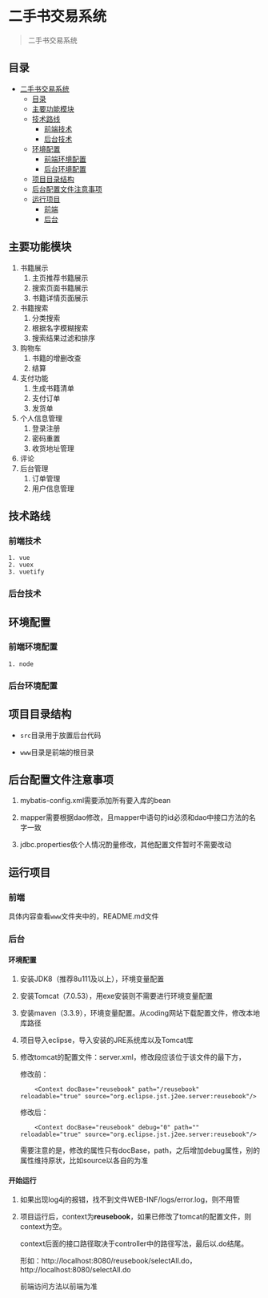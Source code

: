 # 二手书交易系统

> 二手书交易系统

## 目录
<!-- toc -->

* [二手书交易系统](#二手书交易系统)
  * [目录](#目录)
  * [主要功能模块](#主要功能模块)
  * [技术路线](#技术路线)
    * [前端技术](#前端技术)
    * [后台技术](#后台技术)
  * [环境配置](#环境配置)
    * [前端环境配置](#前端环境配置)
    * [后台环境配置](#后台环境配置)
  * [项目目录结构](#项目目录结构)
  * [后台配置文件注意事项](#后台配置文件注意事项)
  * [运行项目](#运行项目)
    * [前端](#前端)
    * [后台](#后台)

<!-- tocstop -->

## 主要功能模块
1. 书籍展示
    1. 主页推荐书籍展示
    2. 搜索页面书籍展示
    3. 书籍详情页面展示
2. 书籍搜索
    1. 分类搜索
    2. 根据名字模糊搜索
    3. 搜索结果过滤和排序
3. 购物车
    1. 书籍的增删改查
    2. 结算
4. 支付功能
    1. 生成书籍清单
    2. 支付订单
    3. 发货单
5. 个人信息管理
    1. 登录注册
    2. 密码重置
    3. 收货地址管理
6. 评论
7. 后台管理
    1. 订单管理
    2. 用户信息管理

## 技术路线

### 前端技术
    1. vue
    2. vuex
    3. vuetify

### 后台技术

## 环境配置

### 前端环境配置
    1. node

### 后台环境配置

## 项目目录结构

* `src`目录用于放置后台代码

* `www`目录是前端的根目录

## 后台配置文件注意事项

1. mybatis-config.xml需要添加所有要入库的bean

2. mapper需要根据dao修改，且mapper中语句的id必须和dao中接口方法的名字一致

3. jdbc.properties依个人情况酌量修改，其他配置文件暂时不需要改动

## 运行项目

### 前端

具体内容查看`www`文件夹中的，README.md文件

### 后台

#### 环境配置

1. 安装JDK8（推荐8u111及以上），环境变量配置

2. 安装Tomcat（7.0.53），用exe安装则不需要进行环境变量配置

3. 安装maven（3.3.9），环境变量配置。从coding网站下载配置文件，修改本地库路径

4. 项目导入eclipse，导入安装的JRE系统库以及Tomcat库

5.
    修改tomcat的配置文件：server.xml，修改段应该位于该文件的最下方，
    
    修改前：
    ```
        <Context docBase="reusebook" path="/reusebook" reloadable="true" source="org.eclipse.jst.j2ee.server:reusebook"/>
    ```
    修改后：    
    ```
        <Context docBase="reusebook" debug="0" path="" reloadable="true" source="org.eclipse.jst.j2ee.server:reusebook"/>
    ```

    需要注意的是，修改的属性只有docBase，path，之后增加debug属性，别的属性维持原状，比如source以各自的为准

#### 开始运行

1. 如果出现log4j的报错，找不到文件WEB-INF/logs/error.log，则不用管

2. 项目运行后，context为**reusebook**，如果已修改了tomcat的配置文件，则context为空。
    
    context后面的接口路径取决于controller中的路径写法，最后以.do结尾。
    
    形如：http://localhost:8080/reusebook/selectAll.do，http://localhost:8080/selectAll.do

    前端访问方法以前端为准